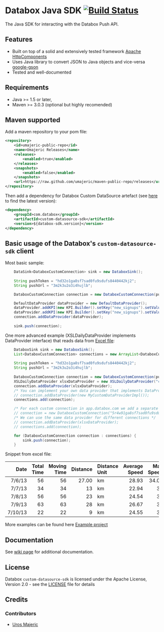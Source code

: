# Databox Java SDK [![Build Status](https://travis-ci.org/umajeric/databox-java-sdk.png?branch=master)](https://travis-ci.org/umajeric/databox-java-sdk)

The Java SDK for interacting with the Databox Push API.

## Features

* Built on top of a solid and extensively tested framework [Apache HttpComponents](http://hc.apache.org/)
* Uses Java library to convert JSON to Java objects and vice-versa [google-gson](https://code.google.com/p/google-gson)
* Tested and well-documented

## Requirements

* Java >= 1.5 or later,
* Maven >= 3.0.3 (optional but highly recomended)

## Maven supported

Add a maven repository to your pom file:
```xml
<repository>
	<id>umajeric-public-repo</id>
	<name>Umajeric Releases</name>
	<releases>
		<enabled>true</enabled>
	</releases>
	<snapshots>
		<enabled>false</enabled>
	</snapshots>
	<url>https://raw.github.com/umajeric/maven-public-repo/releases</url>
</repository>
```

Then add a dependency for Databox Custom DataSource artefact (see [here](https://github.com/umajeric/maven-public-repo/tree/releases/com/databox/custom-datasource-sdk) to find the latest version):
```xml
<dependency>
	<groupId>com.databox</groupId>
	<artifactId>custom-datasource-sdk</artifactId>
	<version>${databox-sdk.version}</version>
</dependency>
```

## Basic usage of the Databox's `custom-datasource-sdk` client

Most basic sample:

```java
	DataSink<DataboxCustomConnection> sink = new DataboxSink();
	
	String pushToken = "hd32o1ga8sf7sad0fu9sdufs8440442kj2";
	String pushUrl = "3m2k3u2o3i4hujlb";

	DataboxCustomConnection connection = new DataboxCustomConnection(pushToken, pushUrl);

	DefaultDataProvider dataProvider = new DefaultDataProvider();
	dataProvider.addKPI(new KPI.Builder().setKey("new_signups").setValue(234D).build());
	dataProvider.addKPI(new KPI.Builder().setKey("new_signups").setValue(234D).build());
	connection.addDataProvider(dataProvider);
	
	sink.push(connection);
```

One more advanced example (XSLDailyDataProvider implements DataProvider interface) that reads data from [Excel file](https://github.com/umajeric/databox-java-sdk/blob/master/sample/src/main/resources/cycling.xlsx):

```java
	DataboxSink sink = new DataboxSink();
	List<DataboxCustomConnection> connections = new ArrayList<DataboxCustomConnection>();
	
	String pushToken = "hd32o1ga8sf7sad0fu9sdufs8440442kj2";
	String pushUrl = "3m2k3u2o3i4hujlb";
	
	DataboxCustomConnection connection = new DataboxCustomConnection(pushToken, pushUrl);
	XSLDailyDataProvider xlsxDataProvider = new XSLDailyDataProvider("cycling.xlsx");
	connection.addDataProvider(xlsxDataProvider);
	/* You can implement your own data provider that implements DataProvider interface */
	// connection.addDataProvider(new MyCustomDataProviderImpl());
	connections.add(connection);

	/* For each custom connection in app.databox.com we add a separate connection to the sink (each uses a different API Key and URL postfix) */
	// connection = new DataboxCustomConnection("5r4w91ga8sf7sad0fu9sdufs844044", "923noien28dnkj23");
	/* We can use the same data provider for different connections */
	// connection.addDataProvider(xlsxDataProvider);
	// connections.add(connection);

	for (DataboxCustomConnection connection : connections) {
		sink.push(connection);
	}

```

Snippet from excel file:

|Date	|Total Time	|Moving Time	|Distance	|Distance Unit	|Average Speed	|Max Speed	|Speed Unit|
| -------:| ------:| ------:| ------:|:------ | ------:| ------:|:------|
|7/6/13		| 56	| 56	| 27.00	| km	| 28.93	| 34.00	| km/h |
|7/7/13		| 34	| 34	| 13	| km	| 22.94	| 30	| km/h |
|7/8/13		| 56	| 56	| 23	| km	| 24.54	| 38	| km/h |
|7/9/13		| 63	| 63	| 28	| km	| 26.67	| 35	| km/h |
|7/10/13	| 22	| 22	| 9	| km	| 24.55	| 35	| km/h |



More examples can be found here [Example project](https://github.com/umajeric/databox-java-sdk/tree/master/sample)

## Documentation

See [wiki page](https://github.com/umajeric/databox-java-sdk/wiki) for additional documentation. 

## License

Databox `custom-datasource-sdk` is licensed under the Apache License, Version 2.0 - see the [LICENSE](http://www.apache.org/licenses/LICENSE-2.0) file for details

## Credits

### Contributors

- [Uros Majeric](http://github.com/umajeric) 


